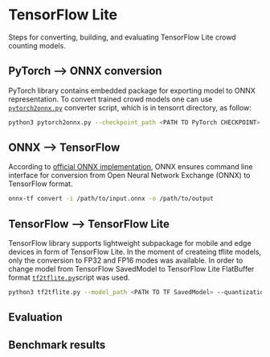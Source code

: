 # TensorFlow Lite

Steps for converting, building, and evaluating TensorFlow Lite crowd counting models.

## PyTorch --> ONNX conversion

PyTorch library contains embedded package for exporting model to ONNX representation. To convert trained crowd models one can use [`pytorch2onnx.py`](./pytorch2onnx.py) converter script, which is in tensorrt directory, as follow:

```bash
python3 pytorch2onnx.py --checkpoint_path <PATH TO PyTorch CHECKPOINT> --model_architecture <UNet or UNet++> --encoder <ONE OF AVAILABLE ENCODERS> --in_channels <NUMBER OF INPUT CHANNELS> --input_size <SIZE OF INPUT IMAGE>
```

## ONNX --> TensorFlow

According to [official ONNX implementation](https://github.com/onnx/onnx-tensorflow), ONNX ensures command line interface for conversion from Open Neural Network Exchange (ONNX) to TensorFlow format.

```bash
onnx-tf convert -i /path/to/input.onnx -o /path/to/output
```

## TensorFlow --> TensorFlow Lite

TensorFlow library supports lightweight subpackage for mobile and edge devices in form of TensorFlow Lite. In the moment of createing tflite models, only the conversion to FP32 and FP16 modes was available. In order to change model from TensorFlow SavedModel to TensorFlow Lite FlatBuffer format [`tf2tflite.py`](./tf2tflite.py)script was used.

```bash
python3 tf2tflite.py --model_path <PATH TO TF SavedModel> --quantization_mode <FP32 or FP16> --output_path <OUTPUT PATH FOR TFLITE MODEL>
```

## Evaluation


## Benchmark results
